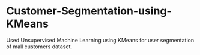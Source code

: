 # Customer-Segmentation-using-KMeans
Used Unsupervised Machine Learning using KMeans for user segmentation of mall customers dataset.
